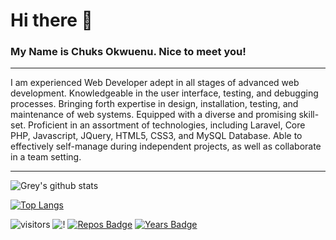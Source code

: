 # Hi there 👋
### My Name is Chuks Okwuenu. Nice to meet you! 


________________________________________________________________________________________________________________________________________________________________
 I am experienced Web Developer adept in all stages of advanced web development.
Knowledgeable in the user interface, testing, and debugging processes. Bringing forth expertise in design, installation, testing, and maintenance of web systems. Equipped with a diverse and promising skill-set. Proficient in an assortment of technologies, including Laravel, Core PHP, Javascript, JQuery, HTML5, CSS3, and MySQL Database. Able to effectively self-manage during independent projects, as well as collaborate in a team setting.
________________________________________________________________________________________________________________________________________________________________
<!-- - 👯 I’m looking to collaborate on Flutter Apps Or [Soundtrap](https://www.soundtrap.com/33nanoseconds)
- 💬 Ask me about Neurolinguistic Programming -->

<!-- Feel free to Connect with me or Explore -->


<!-- - 😄 My Favorite Tools: ![Figma](https://img.shields.io/badge/-Figma-black?style=flat-square&logo=figma) ![Firefox](https://img.shields.io/badge/-Firefox-black?style=flat-square&logo=firefox)
- ⚡ Fun fact: I love spreadsheets and calendars (i believe they are divine tools for managing life & data). 
- If you can read [this](https://sheets.arcaneoffice.com/View.aspx?info=eyJmbiI6IkRhdGEgQ29uc3VtcHRpb24ueGxzeCIsImwiOiJodHRwczovL2dhaWEuYmxvY2tzdGFjay5vcmcvaHViLzEzcTViOTJUekN1cnFLdWJ5OTI5eVNWR2NkZnJNOUNOTkQvODA4ZTgxODBjYzc3YjhjN2JhZDNlMTc5MzRiZTFlZmFhYTNiMTQ5ODhiNjY2MzczZWMxZWZjZGM3MjI2NjZmZCIsInBrIjoiM2UyNTQ4ZWQ2YmIzNTZjMGQ3ZGY3MGM4ZDk3OTA5NjQ4MjY0MDdjOGNlNjY1YmFiZDk2MjA0ZmViNzdmMjI1ZiIsIml2IjoiMzRiMzZlNmY3MzAxODM2OTNiMTk0ZjVmOTUwODk3NzkifQ==), you are a genius. -->

![Grey's github stats](https://github-readme-stats.vercel.app/api?username=MajorGrey&show_icons=true&theme=tokyonight&count_private=true&include_all_commits=true)

[![Top Langs](https://github-readme-stats.vercel.app/api/top-langs?username=MajorGrey&show_icons=true&locale=en&layout=compact&langs_count=8&theme=tokyonight)](https://github.com/MajorGrey)



![visitors](https://visitor-badge.laobi.icu/badge?page_id=MajorGrey.MajorGrey) ![!](https://komarev.com/ghpvc/?username=majorgrey&color=brightgreen) [![Repos Badge](https://badges.pufler.dev/repos/MajorGrey)](https://badges.pufler.dev)  [![Years Badge](https://badges.pufler.dev/years/MajorGrey)](https://badges.pufler.dev)
